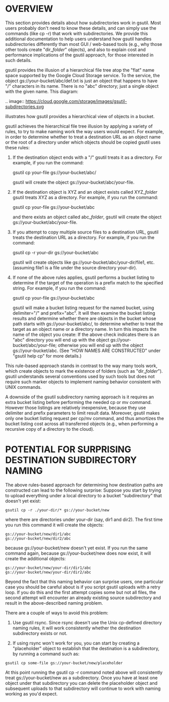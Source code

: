 # OVERVIEW
  This section provides details about how subdirectories work in gsutil.
  Most users probably don't need to know these details, and can simply use
  the commands (like cp -r) that work with subdirectories. We provide this
  additional documentation to help users understand how gsutil handles
  subdirectories differently than most GUI / web-based tools (e.g., why
  those other tools create "dir_$folder$" objects), and also to explain cost and
  performance implications of the gsutil approach, for those interested in such
  details.

  gsutil provides the illusion of a hierarchical file tree atop the "flat"
  name space supported by the Google Cloud Storage service. To the service,
  the object gs://your-bucket/abc/def.txt is just an object that happens to
  have "/" characters in its name. There is no "abc" directory; just a single
  object with the given name. This diagram:

  .. image::  https://cloud.google.com/storage/images/gsutil-subdirectories.svg

  illustrates how gsutil provides a hierarchical view of objects in a bucket.

  gsutil achieves the hierarchical file tree illusion by applying a variety of
  rules, to try to make naming work the way users would expect. For example, in
  order to determine whether to treat a destination URL as an object name or the
  root of a directory under which objects should be copied gsutil uses these
  rules:

  1. If the destination object ends with a "/" gsutil treats it as a directory.
     For example, if you run the command:

       gsutil cp your-file gs://your-bucket/abc/

     gsutil will create the object gs://your-bucket/abc/your-file.

  2. If the destination object is XYZ and an object exists called XYZ_$folder$
     gsutil treats XYZ as a directory. For example, if you run the command:

       gsutil cp your-file gs://your-bucket/abc

     and there exists an object called abc_$folder$, gsutil will create the
     object gs://your-bucket/abc/your-file.

  3. If you attempt to copy multiple source files to a destination URL, gsutil
     treats the destination URL as a directory. For example, if you run
     the command:

       gsutil cp -r your-dir gs://your-bucket/abc

     gsutil will create objects like gs://your-bucket/abc/your-dir/file1, etc.
     (assuming file1 is a file under the source directory your-dir).

  4. If none of the above rules applies, gsutil performs a bucket listing to
     determine if the target of the operation is a prefix match to the
     specified string. For example, if you run the command:

       gsutil cp your-file gs://your-bucket/abc

     gsutil will make a bucket listing request for the named bucket, using
     delimiter="/" and prefix="abc". It will then examine the bucket listing
     results and determine whether there are objects in the bucket whose path
     starts with gs://your-bucket/abc/, to determine whether to treat the target
     as an object name or a directory name. In turn this impacts the name of the
     object you create: If the above check indicates there is an "abc" directory
     you will end up with the object gs://your-bucket/abc/your-file; otherwise
     you will end up with the object gs://your-bucket/abc. (See
     "HOW NAMES ARE CONSTRUCTED" under "gsutil help cp" for more details.)

  This rule-based approach stands in contrast to the way many tools work, which
  create objects to mark the existence of folders (such as "dir_$folder$").
  gsutil understands several conventions used by such tools but does not
  require such marker objects to implement naming behavior consistent with
  UNIX commands.

  A downside of the gsutil subdirectory naming approach is it requires an extra
  bucket listing before performing the needed cp or mv command. However those
  listings are relatively inexpensive, because they use delimiter and prefix
  parameters to limit result data. Moreover, gsutil makes only one bucket
  listing request per cp/mv command, and thus amortizes the bucket listing cost
  across all transferred objects (e.g., when performing a recursive copy of a
  directory to the cloud).


# POTENTIAL FOR SURPRISING DESTINATION SUBDIRECTORY NAMING
  The above rules-based approach for determining how destination paths are
  constructed can lead to the following surprise: Suppose you start by trying to
  upload everything under a local directory to a bucket "subdirectory" that
  doesn't yet exist:

    gsutil cp -r ./your-dir/* gs://your-bucket/new

  where there are directories under your-dir (say, dir1 and dir2). The first
  time you run this command it will create the objects:

    gs://your-bucket/new/dir1/abc
    gs://your-bucket/new/dir2/abc

  because gs://your-bucket/new doesn't yet exist. If you run the same command
  again, because gs://your-bucket/new does now exist, it will create the
  additional objects:

    gs://your-bucket/new/your-dir/dir1/abc
    gs://your-bucket/new/your-dir/dir2/abc

  Beyond the fact that this naming behavior can surprise users, one particular
  case you should be careful about is if you script gsutil uploads with a retry
  loop. If you do this and the first attempt copies some but not all files,
  the second attempt will encounter an already existing source subdirectory
  and result in the above-described naming problem.

  There are a couple of ways to avoid this problem:

  1. Use gsutil rsync. Since rsync doesn't use the Unix cp-defined directory
  naming rules, it will work consistently whether the destination subdirectory
  exists or not.

  2. If using rsync won't work for you, you can start by creating a
  "placeholder" object to establish that the destination is a subdirectory, by
  running a command such as:

    gsutil cp some-file gs://your-bucket/new/placeholder

  At this point running the gsutil cp -r command noted above will
  consistently treat gs://your-bucket/new as a subdirectory. Once you have
  at least one object under that subdirectory you can delete the placeholder
  object and subsequent uploads to that subdirectory will continue to work
  with naming working as you'd expect.